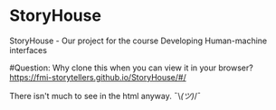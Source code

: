 # StoryHouse
StoryHouse - Our project for the course Developing Human-machine interfaces

#Question:
Why clone this when you can view it in your browser?
https://fmi-storytellers.github.io/StoryHouse/#/

There isn't much to see in the html anyway.   ¯&#92;_(ツ)_/¯

